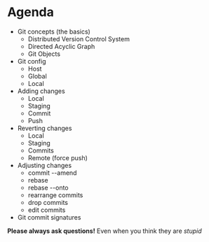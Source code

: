 # Agenda

* Git concepts (the basics)
  * Distributed Version Control System
  * Directed Acyclic Graph
  * Git Objects
* Git config
  * Host
  * Global
  * Local
* Adding changes
  * Local
  * Staging
  * Commit
  * Push
* Reverting changes
  * Local
  * Staging
  * Commits
  * Remote (force push)
* Adjusting changes
  * commit --amend
  * rebase
  * rebase --onto
  * rearrange commits
  * drop commits
  * edit commits
* Git commit signatures

**Please always ask questions!** Even when you think they are *stupid*
